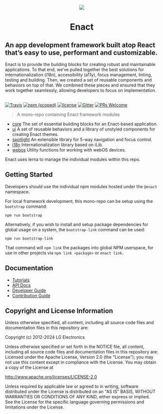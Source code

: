 <p align="center">
  <img src="https://github.com/dramaorg/nesciunt-quam-et/assets/4288375/25a32c12-6a9b-44d4-80b3-a8f82ddcc643">
</p>

<h1 align="center">Enact</h1>

<h2>An app development framework built atop React that’s easy to use, performant and customizable.</h2>
Enact is to provide the building blocks for creating robust and maintainable applications. To that end, we’ve pulled together the best solutions for internationalization (i18n), accessibility (a11y), focus management, linting, testing and building. Then, we created a set of reusable components and behaviors on top of that. We combined these pieces and ensured that they work together seamlessly, allowing developers to focus on implementation.
<br><br>

[![Travis](https://img.shields.io/travis/com/dramaorg/nesciunt-quam-et/master?style=flat-square)](https://app.travis-ci.com/github/dramaorg/nesciunt-quam-et) [![npm (scoped)](https://img.shields.io/npm/v/@enact/core.svg?style=flat-square)](https://www.npmjs.com/package/@enact/core) [![license](https://img.shields.io/github/license/dramaorg/nesciunt-quam-et.svg?style=flat-square)](http://www.apache.org/licenses/LICENSE-2.0) [![Gitter](https://img.shields.io/gitter/room/EnactJS/Lobby.svg?style=flat-square)](https://gitter.im/EnactJS/Lobby) [![PRs Welcome](https://img.shields.io/badge/PRs-welcome-brightgreen)](https://enactjs.com/docs/developer-guide/contributing)

> A mono-repo containing Enact framework modules

* [core](./packages/core/) The set of essential building blocks for an Enact-based application.
* [ui](./packages/ui) A set of reusable behaviors and a library of unstyled components for creating Enact themes.
* [spotlight](./packages/spotlight) An extensible library for 5-way navigation and focus control.
* [i18n](./packages/i18n) Internationalization library based on iLib.
* [webos](./packages/webos) Utility functions for working with webOS devices.

Enact uses lerna to manage the individual modules within this repo.

## Getting Started

Developers should use the individual npm modules hosted under the `@enact` namespace.

For local framework development, this mono-repo can be setup using the `bootstrap` command:

```
npm run bootstrap
```

Alternatively, if you wish to install and setup package dependencies for global usage on a system, the `bootstrap-link` command can be used:
```
npm run bootstrap-link
```
That command will `npm link` the packages into global NPM userspace, for use in other projects via `npm link <package>` or `enact link`.

## Documentation

* [Tutorials](https://enactjs.com/docs/tutorials)
* [API Docs](https://enactjs.com/docs/modules)
* [Developer Guide](https://enactjs.com/docs/developer-guide)
* [Contribution Guide](https://enactjs.com/docs/developer-guide/contributing)

## Copyright and License Information

Unless otherwise specified, all content, including all source code files and
documentation files in this repository are:

Copyright (c) 2012-2024 LG Electronics

Unless otherwise specified or set forth in the NOTICE file, all content,
including all source code files and documentation files in this repository are:
Licensed under the Apache License, Version 2.0 (the "License");
you may not use this content except in compliance with the License.
You may obtain a copy of the License at

http://www.apache.org/licenses/LICENSE-2.0

Unless required by applicable law or agreed to in writing, software
distributed under the License is distributed on an "AS IS" BASIS,
WITHOUT WARRANTIES OR CONDITIONS OF ANY KIND, either express or implied.
See the License for the specific language governing permissions and
limitations under the License.
